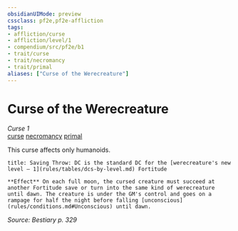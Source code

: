 ```yaml
---
obsidianUIMode: preview
cssclass: pf2e,pf2e-affliction
tags:
- affliction/curse
- affliction/level/1
- compendium/src/pf2e/b1
- trait/curse
- trait/necromancy
- trait/primal
aliases: ["Curse of the Werecreature"]
---
```

# Curse of the Werecreature
*Curse 1*  
[curse](curse.md "Curse Effect Trait")  [necromancy](necromancy.md "Necromancy School Trait")  [primal](primal.md "Primal Tradition Trait")  

This curse affects only humanoids.

```ad-inline-affliction
title: Saving Throw: DC is the standard DC for the [werecreature's new level – 1](rules/tables/dcs-by-level.md) Fortitude

**Effect** On each full moon, the cursed creature must succeed at another Fortitude save or turn into the same kind of werecreature until dawn. The creature is under the GM's control and goes on a rampage for half the night before falling [unconscious](rules/conditions.md#Unconscious) until dawn.
```

*Source: Bestiary p. 329*